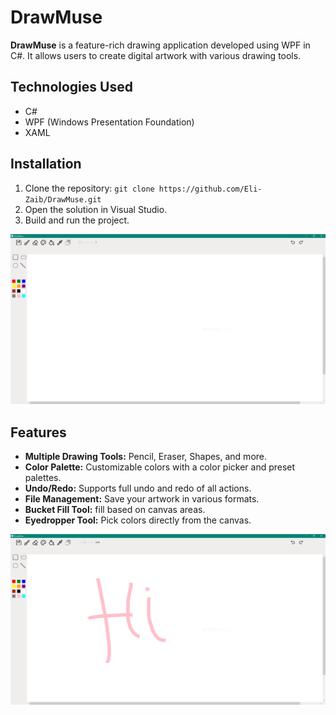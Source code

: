 # DrawMuse

**DrawMuse** is a feature-rich drawing application developed using WPF in C#. It allows users to create digital artwork with various drawing tools.

## Technologies Used
- C#
- WPF (Windows Presentation Foundation)
- XAML

## Installation
1. Clone the repository: `git clone https://github.com/Eli-Zaib/DrawMuse.git`
2. Open the solution in Visual Studio.
3. Build and run the project.

![Interface1](Images/Interface1.PNG)

## Features
- **Multiple Drawing Tools:** Pencil, Eraser, Shapes, and more.
- **Color Palette:** Customizable colors with a color picker and preset palettes.
- **Undo/Redo:** Supports full undo and redo of all actions.
- **File Management:** Save your artwork in various formats.
- **Bucket Fill Tool:** fill based on canvas areas.
- **Eyedropper Tool:** Pick colors directly from the canvas.

![Interface2](Images/Interface2.PNG)
